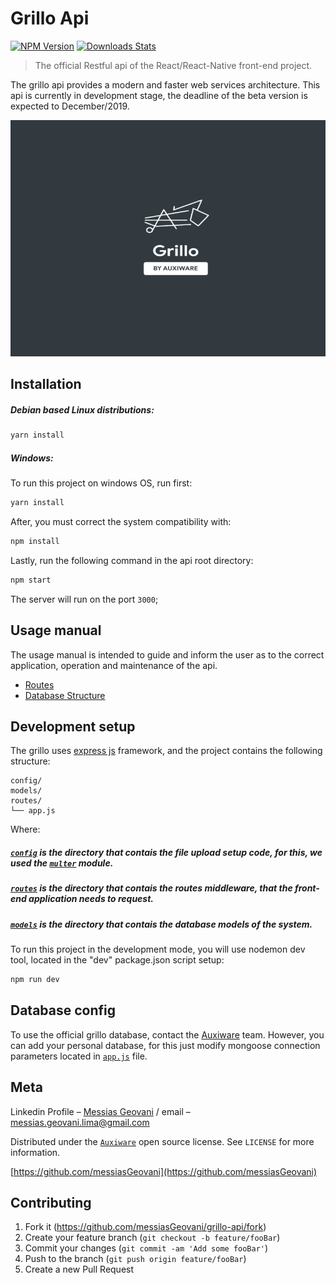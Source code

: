 # Grillo Api

[![NPM Version][npm-image]][npm-url]
[![Downloads Stats][npm-downloads]][npm-url]

> The official Restful api of the React/React-Native front-end project.

The grillo api provides a modern and faster web services architecture.
This api is currently in development stage, the deadline of the beta version is expected to December/2019.

![](logo-github.png)

## Installation

##### Debian based Linux distributions:

```sh
yarn install
```

##### Windows:

To run this project on windows OS, run first:

```sh
yarn install
```

After, you must correct the system compatibility with:

```sh
npm install
```

Lastly, run the following command in the api root directory:

```sh
npm start
```
The server will run on the port ```3000```;

## Usage manual

The usage manual is intended to guide and inform the user as to the correct
application, operation and maintenance of the api.

- [Routes](https://github.com/messiasGeovani/grillo-api/blob/master/wiki/ROUTES.md)
- [Database Structure](https://github.com/messiasGeovani/grillo-api/blob/master/wiki/DATABASE-STRUCT.md)

## Development setup

The grillo uses [express js](https://github.com/expressjs/express/) framework, and the project contains the following structure:

  ```
  config/
  models/
  routes/
  └── app.js
  ```
 Where:
 
 ##### [```config```](https://github.com/messiasGeovani/grillo-api/tree/master/src/config) is the directory that contais the file upload setup code, for this, we used the [```multer```](https://github.com/expressjs/multer) module.
 
 ##### [```routes```](https://github.com/messiasGeovani/grillo-api/tree/master/src/routes) is the directory that contais the routes middleware, that the front-end application needs to request.
 
 ##### [```models```](https://github.com/messiasGeovani/grillo-api/tree/master/src/routes) is the directory that contais the database models of the system.

To run this project in the development mode, you will use nodemon dev tool, located in the "dev" package.json script setup:

```sh
npm run dev
```

## Database config

To use the official grillo database, contact the [Auxiware](https://github.com/Auxiware) team. However, you can add your personal database, for this just modify mongoose connection parameters located in [```app.js```](https://github.com/messiasGeovani/grillo-api/blob/master/src/app.js) file.

## Meta

Linkedin Profile – [Messias Geovani](https://www.linkedin.com/in/messias-geovani-00125416a?lipi=urn%3Ali%3Apage%3Ad_flagship3_profile_view_base_contact_details%3BGnSoFwiETD%2BtGrv4dF9mSw%3D%3D) / email – messias.geovani.lima@gmail.com

Distributed under the [```Auxiware```](https://github.com/Auxiware) open source license. See ``LICENSE`` for more information.

[https://github.com/messiasGeovani](https://github.com/messiasGeovani)

## Contributing

1. Fork it (<https://github.com/messiasGeovani/grillo-api/fork>)
2. Create your feature branch (`git checkout -b feature/fooBar`)
3. Commit your changes (`git commit -am 'Add some fooBar'`)
4. Push to the branch (`git push origin feature/fooBar`)
5. Create a new Pull Request

<!-- Markdown link & img dfn's -->
[npm-image]: https://img.shields.io/npm/v/datadog-metrics.svg?style=flat-square
[npm-url]: https://npmjs.org/package/datadog-metrics
[npm-downloads]: https://img.shields.io/npm/dm/datadog-metrics.svg?style=flat-square
